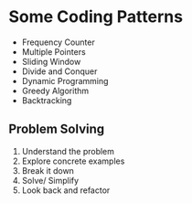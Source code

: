 # Some Coding Patterns

- Frequency Counter
- Multiple Pointers
- Sliding Window
- Divide and Conquer
- Dynamic Programming
- Greedy Algorithm
- Backtracking

## Problem Solving

1. Understand the problem
2. Explore concrete examples
3. Break it down
4. Solve/ Simplify
5. Look back and refactor
